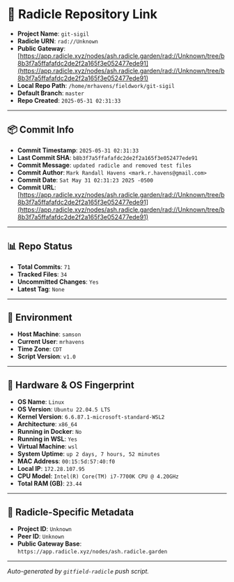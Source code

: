 # 🔗 Radicle Repository Link

- **Project Name**: `git-sigil`
- **Radicle URN**: `rad://Unknown`
- **Public Gateway**: [https://app.radicle.xyz/nodes/ash.radicle.garden/rad://Unknown/tree/b8b3f7a5ffafafdc2de2f2a165f3e052477ede91](https://app.radicle.xyz/nodes/ash.radicle.garden/rad://Unknown/tree/b8b3f7a5ffafafdc2de2f2a165f3e052477ede91)
- **Local Repo Path**: `/home/mrhavens/fieldwork/git-sigil`
- **Default Branch**: `master`
- **Repo Created**: `2025-05-31 02:31:33`

---

## 📦 Commit Info

- **Commit Timestamp**: `2025-05-31 02:31:33`
- **Last Commit SHA**: `b8b3f7a5ffafafdc2de2f2a165f3e052477ede91`
- **Commit Message**: `updated radicle and removed test files`
- **Commit Author**: `Mark Randall Havens <mark.r.havens@gmail.com>`
- **Commit Date**: `Sat May 31 02:31:23 2025 -0500`
- **Commit URL**: [https://app.radicle.xyz/nodes/ash.radicle.garden/rad://Unknown/tree/b8b3f7a5ffafafdc2de2f2a165f3e052477ede91](https://app.radicle.xyz/nodes/ash.radicle.garden/rad://Unknown/tree/b8b3f7a5ffafafdc2de2f2a165f3e052477ede91)

---

## 📊 Repo Status

- **Total Commits**: `71`
- **Tracked Files**: `34`
- **Uncommitted Changes**: `Yes`
- **Latest Tag**: `None`

---

## 🧭 Environment

- **Host Machine**: `samson`
- **Current User**: `mrhavens`
- **Time Zone**: `CDT`
- **Script Version**: `v1.0`

---

## 🧬 Hardware & OS Fingerprint

- **OS Name**: `Linux`
- **OS Version**: `Ubuntu 22.04.5 LTS`
- **Kernel Version**: `6.6.87.1-microsoft-standard-WSL2`
- **Architecture**: `x86_64`
- **Running in Docker**: `No`
- **Running in WSL**: `Yes`
- **Virtual Machine**: `wsl`
- **System Uptime**: `up 2 days, 7 hours, 52 minutes`
- **MAC Address**: `00:15:5d:57:40:f0`
- **Local IP**: `172.28.107.95`
- **CPU Model**: `Intel(R) Core(TM) i7-7700K CPU @ 4.20GHz`
- **Total RAM (GB)**: `23.44`

---

## 🌱 Radicle-Specific Metadata

- **Project ID**: `Unknown`
- **Peer ID**: `Unknown`
- **Public Gateway Base**: `https://app.radicle.xyz/nodes/ash.radicle.garden`

---

_Auto-generated by `gitfield-radicle` push script._
